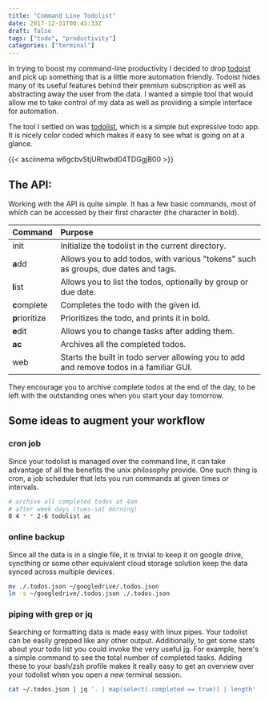 ```yaml
---
title: "Command Line Todolist"
date: 2017-12-31T00:43:33Z
draft: false
tags: ["todo", "productivity"]
categories: ["terminal"]
---
```


In trying to boost my command-line productivity I decided to drop [todoist](https://www.todoist.com) and pick up
something that is a little more automation friendly. Todoist hides many of its useful features behind
their premium subscription as well as abstracting away the user from the data. I wanted a simple tool that
would allow me to take control of my data as well as providing a simple interface for automation.

The tool I settled on was [todolist](http://www.todolist.site), which is a simple but expressive todo app. It is nicely color 
coded which makes it easy to see what is going on at a glance. 

{{< asciinema w6gcbvStjURtwbd04TDGgjB00 >}}

## The API:

Working with the API is quite simple. It has a few basic commands, most of which can be accessed by their first character
(the character in bold).

Command  | Purpose
:-------  | :-------
init     | Initialize the todolist in the current directory.
**a**dd  | Allows you to add todos, with various "tokens" such as groups, due dates and tags.
**l**ist | Allows you to list the todos, optionally by group or due date.
**c**omplete | Completes the todo with the given id.
**p**rioritize | Prioritizes the todo, and prints it in bold.
**e**dit | Allows you to change tasks after adding them.
**ac**   | Archives all the completed todos.
web      | Starts the built in todo server allowing you to add and remove todos in a familiar GUI.

They encourage you to archive complete todos at the end of the day, to be left with the outstanding ones when you start
your day tomorrow. 

## Some ideas to augment your workflow

### cron job

Since your todolist is managed over the command line, it can take advantage of all the benefits the unix philosophy
provide. One such thing is cron, a job scheduler that lets you run commands at given times or intervals.

```bash
# archive all completed todos at 4am 
# after week days (tues-sat morning)
0 4 * * 2-6 todolist ac
```

### online backup

Since all the data is in a single file, it is trivial to keep it on google drive, syncthing or some other equivalent 
cloud storage solution keep the data synced across multiple devices.

```bash
mv ./.todos.json ~/googledrive/.todos.json
ln -s ~/googledrive/.todos.json ./.todos.json
```

### piping with grep or jq

Searching or formatting data is made easy with linux pipes. Your todolist can be easily grepped like any other output.
Additionally, to get some stats about your todo list you could invoke the very useful [jq](https://stedolan.github.io/jq/).
For example, here's a simple command to see the total number of completed tasks. Adding these to your bash/zsh profile
makes it really easy to get an overview over your todolist when you open a new terminal session.

```bash
cat ~/.todos.json | jq '. | map(select(.completed == true)) | length' | xargs echo "Tasks Completed:" 
```
